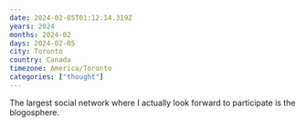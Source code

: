 ```yaml
---
date: 2024-02-05T01:12:14.319Z
years: 2024
months: 2024-02
days: 2024-02-05
city: Toronto
country: Canada
timezone: America/Toronto
categories: ["thought"]
---
```

The largest social network where I actually look forward to participate is the blogosphere.
